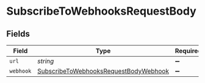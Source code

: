 # SubscribeToWebhooksRequestBody


## Fields

| Field                                                                                                     | Type                                                                                                      | Required                                                                                                  | Description                                                                                               |
| --------------------------------------------------------------------------------------------------------- | --------------------------------------------------------------------------------------------------------- | --------------------------------------------------------------------------------------------------------- | --------------------------------------------------------------------------------------------------------- |
| `url`                                                                                                     | *string*                                                                                                  | :heavy_minus_sign:                                                                                        | N/A                                                                                                       |
| `webhook`                                                                                                 | [SubscribeToWebhooksRequestBodyWebhook](../../models/operations/subscribetowebhooksrequestbodywebhook.md) | :heavy_minus_sign:                                                                                        | N/A                                                                                                       |